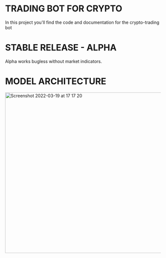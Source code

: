 # TRADING BOT FOR CRYPTO
In this project you'll find the code and documentation for the crypto-trading bot

# STABLE RELEASE - ALPHA
Alpha works bugless without market indicators. 

# MODEL ARCHITECTURE
<img width="519" alt="Screenshot 2022-03-19 at 17 17 20" src="https://user-images.githubusercontent.com/73529639/159140810-bc7a6a47-9da1-4f78-a1ff-0be915334c83.png">
